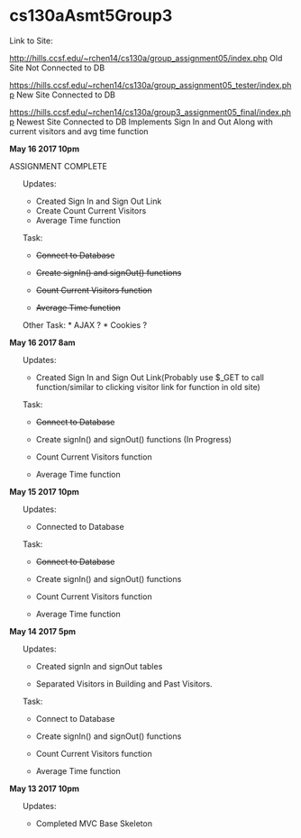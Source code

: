 # cs130aAsmt5Group3

Link to Site:

http://hills.ccsf.edu/~rchen14/cs130a/group_assignment05/index.php Old Site Not Connected to DB

https://hills.ccsf.edu/~rchen14/cs130a/group_assignment05_tester/index.php New Site Connected to DB

https://hills.ccsf.edu/~rchen14/cs130a/group3_assignment05_final/index.php Newest Site Connected to DB Implements Sign In and Out Along with current visitors and avg time function


<b>May 16 2017 10pm</b>

ASSIGNMENT COMPLETE

 <ul>Updates:
 
  * Created Sign In and Sign Out Link
  * Create Count Current Visitors 
  * Average Time function
</ul>
 
 <ul>Task:

  *  ~~Connect to Database~~

  * ~~Create signIn() and signOut() functions~~

  * ~~Count Current Visitors function~~

  * ~~Average Time function~~
</ul>

<ul>Other Task:
 * AJAX ?
 * Cookies ?
</ul>


<b>May 16 2017 8am</b>

 <ul>Updates:

  * Created Sign In and Sign Out Link(Probably use $_GET to call function/similar to clicking visitor link for function in old site) 
</ul>
 

 <ul>Task:

  *  ~~Connect to Database~~

  * Create signIn() and signOut() functions (In Progress)

  * Count Current Visitors function

  * Average Time function
</ul>



<b>May 15 2017 10pm</b>

 <ul>Updates:

  * Connected to Database
</ul>
 

 <ul>Task:

  *  ~~Connect to Database~~

  * Create signIn() and signOut() functions

  * Count Current Visitors function

  * Average Time function
</ul>

<b>May 14 2017 5pm</b>

 <ul>Updates:

  * Created signIn and signOut tables

  * Separated Visitors in Building and Past Visitors.
</ul>
 

 <ul>Task:

  * Connect to Database

  * Create signIn() and signOut() functions

  * Count Current Visitors function

  * Average Time function
</ul>
 
 
<b>May 13 2017 10pm</b>

 <ul>Updates:

  * Completed MVC Base Skeleton
</ul>
